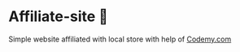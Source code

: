 # Affiliate-site :money_mouth_face:                                                                                                                                                                                                                                                                                                                                                                    
Simple website affiliated with local store
 with help of <a href="http://johnelder.com/">Codemy.com</a>
